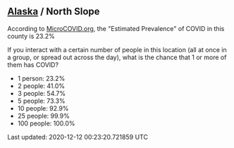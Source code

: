 
## [Alaska](/united-states/alaska) / North Slope

According to [MicroCOVID.org](http://microcovid.org),
the "Estimated Prevalence" of COVID in this county is 23.2%

If you interact with a certain number of people in this location
(all at once in a group, or spread out across the day), what is the chance that
1 or more of them has COVID?

- 1 person: 23.2%
- 2 people: 41.0%
- 3 people: 54.7%
- 5 people: 73.3%
- 10 people: 92.9%
- 25 people: 99.9%
- 100 people: 100.0%

Last updated: 2020-12-12 00:23:20.721859 UTC
